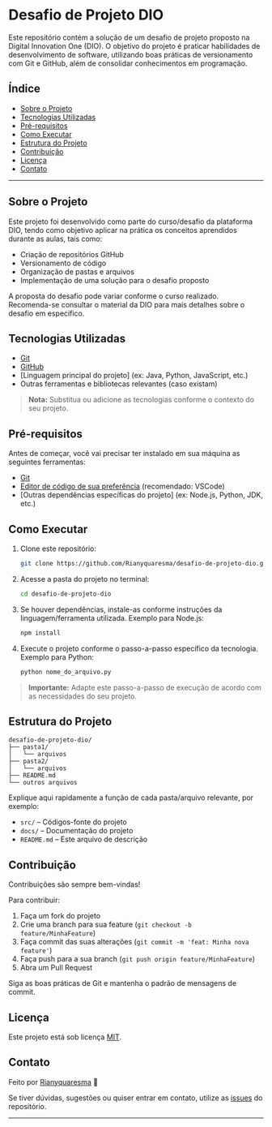 # Desafio de Projeto DIO

Este repositório contém a solução de um desafio de projeto proposto na Digital Innovation One (DIO). O objetivo do projeto é praticar habilidades de desenvolvimento de software, utilizando boas práticas de versionamento com Git e GitHub, além de consolidar conhecimentos em programação.

## Índice

- [Sobre o Projeto](#sobre-o-projeto)
- [Tecnologias Utilizadas](#tecnologias-utilizadas)
- [Pré-requisitos](#pré-requisitos)
- [Como Executar](#como-executar)
- [Estrutura do Projeto](#estrutura-do-projeto)
- [Contribuição](#contribuição)
- [Licença](#licença)
- [Contato](#contato)

---

## Sobre o Projeto

Este projeto foi desenvolvido como parte do curso/desafio da plataforma DIO, tendo como objetivo aplicar na prática os conceitos aprendidos durante as aulas, tais como:

- Criação de repositórios GitHub
- Versionamento de código
- Organização de pastas e arquivos
- Implementação de uma solução para o desafio proposto

A proposta do desafio pode variar conforme o curso realizado. Recomenda-se consultar o material da DIO para mais detalhes sobre o desafio em específico.

## Tecnologias Utilizadas

- [Git](https://git-scm.com/)
- [GitHub](https://github.com/)
- [Linguagem principal do projeto] (ex: Java, Python, JavaScript, etc.)
- Outras ferramentas e bibliotecas relevantes (caso existam)

> **Nota:** Substitua ou adicione as tecnologias conforme o contexto do seu projeto.

## Pré-requisitos

Antes de começar, você vai precisar ter instalado em sua máquina as seguintes ferramentas:

- [Git](https://git-scm.com)
- [Editor de código de sua preferência](https://code.visualstudio.com/) (recomendado: VSCode)
- [Outras dependências específicas do projeto] (ex: Node.js, Python, JDK, etc.)

## Como Executar

1. Clone este repositório:
    ```bash
    git clone https://github.com/Rianyquaresma/desafio-de-projeto-dio.git
    ```

2. Acesse a pasta do projeto no terminal:
    ```bash
    cd desafio-de-projeto-dio
    ```

3. Se houver dependências, instale-as conforme instruções da linguagem/ferramenta utilizada. Exemplo para Node.js:
    ```bash
    npm install
    ```

4. Execute o projeto conforme o passo-a-passo específico da tecnologia. Exemplo para Python:
    ```bash
    python nome_do_arquivo.py
    ```

> **Importante:** Adapte este passo-a-passo de execução de acordo com as necessidades do seu projeto.

## Estrutura do Projeto

```
desafio-de-projeto-dio/
├── pasta1/
│   └── arquivos
├── pasta2/
│   └── arquivos
├── README.md
└── outros arquivos
```

Explique aqui rapidamente a função de cada pasta/arquivo relevante, por exemplo:

- `src/` – Códigos-fonte do projeto
- `docs/` – Documentação do projeto
- `README.md` – Este arquivo de descrição

## Contribuição

Contribuições são sempre bem-vindas!

Para contribuir:

1. Faça um fork do projeto
2. Crie uma branch para sua feature (`git checkout -b feature/MinhaFeature`)
3. Faça commit das suas alterações (`git commit -m 'feat: Minha nova feature'`)
4. Faça push para a sua branch (`git push origin feature/MinhaFeature`)
5. Abra um Pull Request

Siga as boas práticas de Git e mantenha o padrão de mensagens de commit.

## Licença

Este projeto está sob licença [MIT](LICENSE).

## Contato

Feito por [Rianyquaresma](https://github.com/Rianyquaresma) 🚀

Se tiver dúvidas, sugestões ou quiser entrar em contato, utilize as [issues](https://github.com/Rianyquaresma/desafio-de-projeto-dio/issues) do repositório.

---
